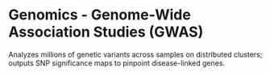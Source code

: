 # Genomics - Genome-Wide Association Studies (GWAS)
Analyzes millions of genetic variants across samples on distributed clusters;
outputs SNP significance maps to pinpoint disease-linked genes.

